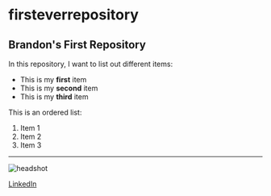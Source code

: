 # firsteverrepository
## Brandon's First Repository

In this repository, I want to list out different items:
- This is my **first** item
- This is my **second** item
- This is my **third** item

This is an ordered list:
1. Item 1
2. Item 2
3. Item 3

---

![headshot](https://media.licdn.com/dms/image/v2/D4D03AQHQgApud1f30w/profile-displayphoto-shrink_800_800/profile-displayphoto-shrink_800_800/0/1729100737700?e=1737590400&v=beta&t=EPoVFgpai8tFxYWzrjjh43CPj2GQxe_bceMzw2qnhgU)

[LinkedIn](https://www.linkedin.com/in/brandon-teola-29bb02302/)
